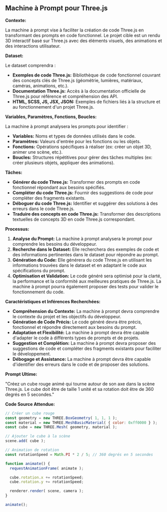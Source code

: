 ## Machine à Prompt pour Three.js

**Contexte:**

La machine à prompt vise à faciliter la création de code Three.js en transformant des prompts en code fonctionnel. Le projet cible est un rendu 3D interactif basé sur Three.js avec des éléments visuels, des animations et des interactions utilisateur.

**Dataset:**

Le dataset comprendra :

* **Exemples de code Three.js:**  Bibliothèque de code fonctionnel couvrant des concepts clés de Three.js (géométrie, lumières, matériaux, caméras, animations, etc.).
* **Documentation Three.js:**  Accès à la documentation officielle de Three.js pour référence et compréhension des API.
* **HTML, SCSS, JS, JSX, JSON:**  Exemples de fichiers liés à la structure et au fonctionnement d'un projet Three.js.

**Variables, Paramètres, Fonctions, Boucles:**

La machine à prompt analysera les prompts pour identifier :

* **Variables:**  Noms et types de données utilisés dans le code.
* **Paramètres:**  Valeurs d'entrée pour les fonctions ou les objets.
* **Fonctions:**  Opérations spécifiques à réaliser (ex: créer un objet 3D, animer une scène, etc.).
* **Boucles:**  Structures répétitives pour gérer des tâches multiples (ex: créer plusieurs objets, appliquer des animations).

**Tâches:**

* **Générer du code Three.js:**  Transformer des prompts en code fonctionnel répondant aux besoins spécifiés.
* **Compléter du code Three.js:**  Fournir des suggestions de code pour compléter des fragments existants.
* **Déboguer du code Three.js:**  Identifier et suggérer des solutions à des erreurs dans le code Three.js.
* **Traduire des concepts en code Three.js:**  Transformer des descriptions textuelles de concepts 3D en code Three.js correspondant.

**Processus:**

1. **Analyse du Prompt:** La machine à prompt analysera le prompt pour comprendre les besoins du développeur.
2. **Recherche dans le Dataset:**  Elle recherchera des exemples de code et des informations pertinentes dans le dataset pour répondre au prompt.
3. **Génération du Code:**  Elle générera du code Three.js en utilisant les informations trouvées dans le dataset et en adaptant le code aux spécifications du prompt.
4. **Optimisation et Validation:**  Le code généré sera optimisé pour la clarté, la performance et la conformité aux meilleures pratiques de Three.js. La machine à prompt pourra également proposer des tests pour valider le fonctionnement du code.

**Caractéristiques et Inférences Recherchées:**

* **Compréhension du Contexte:**  La machine à prompt devra comprendre le contexte du projet et les objectifs du développeur.
* **Génération de Code Précis:**  Le code généré devra être précis, fonctionnel et répondre directement aux besoins du prompt.
* **Adaptation et Flexibilité:**  La machine à prompt devra être capable d'adapter le code à différents types de prompts et de projets.
* **Suggestion et Complétion:**  La machine à prompt devra proposer des suggestions de code et compléter des fragments existants pour faciliter le développement.
* **Débogage et Assistance:**  La machine à prompt devra être capable d'identifier des erreurs dans le code et de proposer des solutions.

**Prompt Ultime:**

"Créez un cube rouge animé qui tourne autour de son axe dans la scène Three.js. Le cube doit être de taille 1 unité et sa rotation doit être de 360 degrés en 5 secondes."

**Code Source Attendue:**

```javascript
// Créer un cube rouge
const geometry = new THREE.BoxGeometry( 1, 1, 1 );
const material = new THREE.MeshBasicMaterial( { color: 0xff0000 } );
const cube = new THREE.Mesh( geometry, material );

// Ajouter le cube à la scène
scene.add( cube );

// Animation de rotation
const rotationSpeed = Math.PI * 2 / 5; // 360 degrés en 5 secondes

function animate() {
  requestAnimationFrame( animate );

  cube.rotation.x += rotationSpeed;
  cube.rotation.y += rotationSpeed;

  renderer.render( scene, camera );
}

animate();
```



